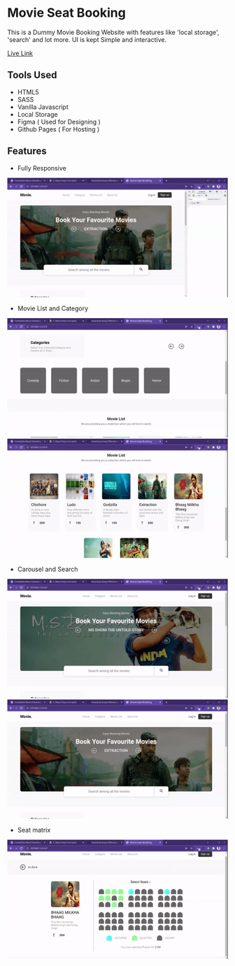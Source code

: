 # Movie Seat Booking

This is a Dummy Movie Booking Website with features like 'local storage', 'search' and  lot more. 
UI is kept Simple and interactive. 

[Live Link](https://masterpranay1.github.io/Movie-seat-booking/)

## Tools Used

- HTML5
- SASS
- Vanilla Javascript
- Local Storage
- Figma ( Used for Designing )
- Github Pages ( For Hosting )

## Features

- Fully Responsive

![Responsive](./video-screenshots/responsive.gif)

- Movie List and Category

![Category](./video-screenshots/category.gif)
![Movie-list](./video-screenshots/movie-list.gif)

- Carousel and Search

![Carousel](./video-screenshots/carousel.gif)
![Seach](./video-screenshots/search.gif)

- Seat matrix 

![Seat-Matrix](./video-screenshots/seat-matrix.gif)